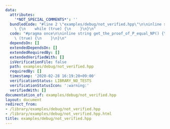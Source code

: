 ```yaml
---
data:
  attributes:
    '*NOT_SPECIAL_COMMENTS*': ''
  bundledCode: "#line 2 \"examples/debug/not_verified.hpp\"\n\ninline string get_the_proof_of_P_equal_NP()\
    \ {\n    while (true) {\n    }\n}\n"
  code: "#pragma once\n\ninline string get_the_proof_of_P_equal_NP() {\n    while\
    \ (true) {\n    }\n}\n"
  dependsOn: []
  extendedDependsOn: []
  extendedRequiredBy: []
  extendedVerifiedWith: []
  isVerificationFile: false
  path: examples/debug/not_verified.hpp
  requiredBy: []
  timestamp: '2020-02-28 16:19:20+09:00'
  verificationStatus: LIBRARY_NO_TESTS
  verificationStatusIcon: ':warning:'
  verifiedWith: []
documentation_of: examples/debug/not_verified.hpp
layout: document
redirect_from:
- /library/examples/debug/not_verified.hpp
- /library/examples/debug/not_verified.hpp.html
title: examples/debug/not_verified.hpp
---
```

